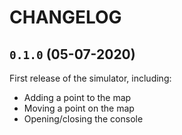 # CHANGELOG

## `0.1.0` (05-07-2020)

First release of the simulator, including:

- Adding a point to the map
- Moving a point on the map
- Opening/closing the console

